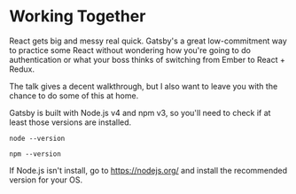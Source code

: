 # Working Together
React gets big and messy real quick. Gatsby's a great low-commitment way to practice some React without wondering how you're going to do authentication or what your boss thinks of switching from Ember to React + Redux.

The talk gives a decent walkthrough, but I also want to leave you with the chance to do some of this at home.

Gatsby is built with Node.js v4 and npm v3, so you'll need to check if at least those versions are installed.

```node --version```

```npm --version```

If Node.js isn't install, go to https://nodejs.org/ and install the recommended version for your OS.

